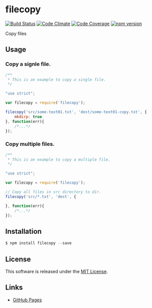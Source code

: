 filecopy
==========

[![Build Status][my_travis_badge_url]][my_travis_url]
[![Code Climate][my_codeclimate_badge_url]][my_codeclimate_url]
[![Code Coverage][my_codeclimate_coverage_badge_url]][my_codeclimate_url]
[![npm version][my_npm_budge_url]][my_npm_url]

Copy files


Usage
----

### Copy a signle file.

```javascript
/**
 * This is an example to copy a single file.
 */

"use strict";

var filecopy = require('filecopy');

filecopy('src/some-text01.txt', 'dest/some-text01-copy.txt', {
    mkdirp: true
}, function(err){
    /*...*/
});

```

### Copy multiple files.

```javascript
/**
 * This is an example to copy a multiple file.
 */

"use strict";

var filecopy = require('filecopy');

// Copy all files in src directory to dir.
filecopy('src/*.txt', 'dest', {

}, function(err){
    /*...*/
});

```


Installation
----

```javascript
$ npm install filecopy --save
```


License
-------
This software is released under the [MIT License][my_license_url].


Links
------

+ [GitHub Pages](https://pages.github.com/)


[npm_url]: https://www.npmjs.org/
[my_repo_url]: https://github.com/ape-repo/filecopy
[my_travis_url]: http://travis-ci.org/ape-repo/filecopy
[my_travis_badge_url]: http://img.shields.io/travis/ape-repo/filecopy.svg?style=flat
[my_license_url]: https://github.com/ape-repo/filecopy/blob/master/LICENSE
[my_codeclimate_url]: http://codeclimate.com/github/ape-repo/filecopy
[my_codeclimate_badge_url]: http://img.shields.io/codeclimate/github/ape-repo/filecopy.svg?style=flat
[my_codeclimate_coverage_badge_url]: http://img.shields.io/codeclimate/coverage/github/ape-repo/filecopy.svg?style=flat
[my_coverage_url]: http://ape-repo.github.io/filecopy/coverage/lcov-report
[my_npm_url]: http://www.npmjs.org/package/filecopy
[my_npm_budge_url]: http://img.shields.io/npm/v/filecopy.svg?style=flat


